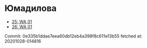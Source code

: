 # Юмадилова
- [25: WA 01](25.md)
- [26: WA 01](26.md)

Commit: 0e335b1ddae7eea60db12eb4a398f8c611e13b55
 fetched at: 20201028-014816
